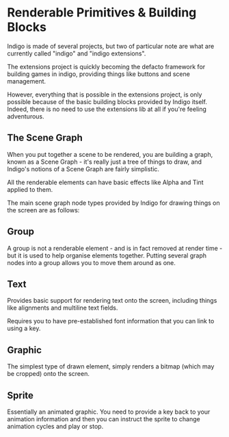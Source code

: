 # Renderable Primitives & Building Blocks

Indigo is made of several projects, but two of particular note are what are currently called "indigo" and "indigo extensions".

The extensions project is quickly becoming the defacto framework for building games in indigo, providing things like buttons and scene management.

However, everything that is possible in the extensions project, is only possible because of the basic building blocks provided by Indigo itself. Indeed, there is no need to use the extensions lib at all if you're feeling adventurous.

## The Scene Graph

When you put together a scene to be rendered, you are building a graph, known as a Scene Graph - it's really just a tree of things to draw, and Indigo's notions of a Scene Graph are fairly simplistic.

All the renderable elements can have basic effects like Alpha and Tint applied to them.

The main scene graph node types provided by Indigo for drawing things on the screen are as follows:

## Group

A group is not a renderable element - and is in fact removed at render time - but it is used to help organise elements together. Putting several graph nodes into a group allows you to move them around as one.

## Text

Provides basic support for rendering text onto the screen, including things like alignments and multiline text fields.

Requires you to have pre-established font information that you can link to using a key.

## Graphic

The simplest type of drawn element, simply renders a bitmap (which may be cropped) onto the screen.

## Sprite

Essentially an animated graphic. You need to provide a key back to your animation information and then you can instruct the sprite to change animation cycles and play or stop.
